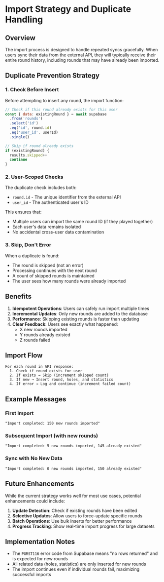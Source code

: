 # Import Strategy and Duplicate Handling

## Overview

The import process is designed to handle repeated syncs gracefully. When users sync their data from the external API, they will typically receive their entire round history, including rounds that may have already been imported.

## Duplicate Prevention Strategy

### 1. Check Before Insert
Before attempting to insert any round, the import function:
```javascript
// Check if this round already exists for this user
const { data: existingRound } = await supabase
  .from('rounds')
  .select('id')
  .eq('id', round.id)
  .eq('user_id', userId)
  .single()

// Skip if round already exists
if (existingRound) {
  results.skipped++
  continue
}
```

### 2. User-Scoped Checks
The duplicate check includes both:
- `round.id` - The unique identifier from the external API
- `user_id` - The authenticated user's ID

This ensures that:
- Multiple users can import the same round ID (if they played together)
- Each user's data remains isolated
- No accidental cross-user data contamination

### 3. Skip, Don't Error
When a duplicate is found:
- The round is skipped (not an error)
- Processing continues with the next round
- A count of skipped rounds is maintained
- The user sees how many rounds were already imported

## Benefits

1. **Idempotent Operations**: Users can safely run import multiple times
2. **Incremental Updates**: Only new rounds are added to the database
3. **Performance**: Skipping existing rounds is faster than updating
4. **Clear Feedback**: Users see exactly what happened:
   - X new rounds imported
   - Y rounds already existed
   - Z rounds failed

## Import Flow

```
For each round in API response:
  1. Check if round exists for user
  2. If exists → Skip (increment skipped count)
  3. If new → Insert round, holes, and statistics
  4. If error → Log and continue (increment failed count)
```

## Example Messages

### First Import
```
"Import completed: 150 new rounds imported"
```

### Subsequent Import (with new rounds)
```
"Import completed: 5 new rounds imported, 145 already existed"
```

### Sync with No New Data
```
"Import completed: 0 new rounds imported, 150 already existed"
```

## Future Enhancements

While the current strategy works well for most use cases, potential enhancements could include:

1. **Update Detection**: Check if existing rounds have been edited
2. **Selective Updates**: Allow users to force-update specific rounds
3. **Batch Operations**: Use bulk inserts for better performance
4. **Progress Tracking**: Show real-time import progress for large datasets

## Implementation Notes

- The `PGRST116` error code from Supabase means "no rows returned" and is expected for new rounds
- All related data (holes, statistics) are only inserted for new rounds
- The import continues even if individual rounds fail, maximizing successful imports